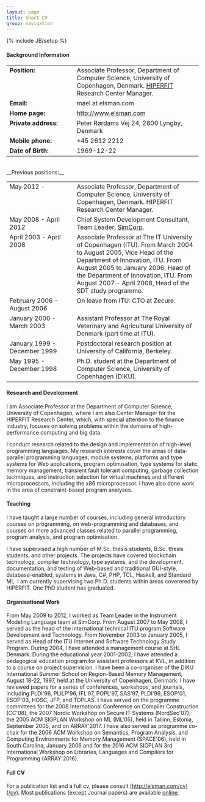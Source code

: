 ```yaml
---
layout: page
title: Short CV
group: navigation
---
```

{% include JB/setup %}

#### Background Information

<table border="0" width="100%" padding="5%" spacing="0">
<tr valign="top">
<td width="35%"><b>Position:</b></td><td>Associate Professor, Department of Computer Science,
University of Copenhagen, Denmark. <a href="http://www.hiperfit.dk">HIPERFIT</a>
Research Center Manager.
</td></tr>
<tr valign="top">
<td width="35%"><b>Email:</b></td><td>mael at elsman.com</td>
</tr>
<tr valign="top">
<td width="35%"><b>Home page:</b></td><td><a href="http://www.elsman.com">http://www.elsman.com</a></td>
</tr>
<tr valign="top">
<td width="35%"><b>Private address:</b></td><td>Peter Rørdams Vej 24, 2800 Lyngby, Denmark</td>
</tr>
<tr valign="top">
<td width="35%"><b>Mobile phone:</b></td><td>+45 2612 2212</td>
</tr>
<tr valign="top">
<td width="35%"><b>Date of Birth:</b></td><td>1969-12-22</td>
</tr>
</table>
<br/>
__Previous positions:__

<table border="0" width="100%" padding="5%" spacing="0">
<tr valign="top">
<td width="35%">May 2012 -</td><td>Associate Professor, Department of Computer Science, University of Copenhagen, Denmark. HIPERFIT Research Center Manager.</td>
</tr>
<tr valign="top">
<td>May 2008 - April 2012</td><td>Chief System Development Consultant, Team Leader, <a href="http://www.simcorp.com">SimCorp</a>.</td>
</tr>
<tr valign="top">
<td>April 2003 - April 2008</td><td>Associate Professor at The IT University of Copenhagen (ITU). From March 2004 to August 2005, Vice Head of the Department of Innovation, ITU. From August 2005 to January 2006, Head of the Department of Innovation, ITU. From August 2007 - April 2008, Head of the SDT study programme.</td>
</tr>
<tr valign="top">
<td>February 2006 - August 2006</td><td>On leave from ITU: CTO at Zecure.</td>
</tr>
<tr valign="top">
<td>January 2000 - March 2003</td><td>Assistant Professor at The Royal Veterinary and Agricultural University of Denmark (part time at ITU).</td>
</tr>
<tr valign="top">
<td>January 1999 - December 1999</td><td>Postdoctoral research position at University of California, Berkeley.</td>
</tr>
<tr valign="top">
<td>May 1995 - December 1998</td><td>Ph.D. student at the Department of Computer Science, University of Copenhagen (DIKU).</td>
</tr>
</table>

#### Research and Development

I am Associate Professor at the Department of Computer Science,
University of Copenhagen, where I am also Center Manager for the
HIPERFIT Research Center, which, with special attention to the finance
industry, focuses on solving problems within the domains of
high-performance computing and big data.

I conduct research related to the design and implementation of
high-level programming languages. My research interests cover
the areas of data-parallel programming languages, module systems, platforms and type systems for Web
applications, program optimisation, type systems for static memory
management, transient fault tolerant computing, garbage collection
techniques, and instruction selection for virtual machines and
different microprocessors, including the x86 microprocessor. I have
also done work in the area of constraint-based program analyses.

#### Teaching

I have taught a large number of courses, including general
introductory courses on programming, on web-programming and databases,
and courses on more advanced classes related to parallel programming,
program analysis, and program optimisation.

I have supervised a high number of M.Sc. thesis students, B.Sc. thesis
students, and other projects. The projects have covered blockchain
technology, compiler technology, type systems, and the development,
documentation, and testing of Web-based and traditional GUI-style,
database-enabled, systems in Java, C#, PHP, TCL, Haskell, and Standard
ML. I am currently supervising two Ph.D. students within areas
coverered by HIPERFIT. One PhD student has graduated.

#### Organisational Work

From May 2009 to 2012, I worked as Team Leader in the Instrument
Modeling Language team at SimCorp. From August 2007 to May 2008, I
served as the head of the international technical ITU program Software
Development and Technology. From November 2003 to January 2005, I
served as Head of the ITU Internet and Software Technology Study
Program. During 2004, I have attended a management course at SHL
Denmark. During the educational year 2001-2002, I have attended a
pedagogical education program for assistant professors at KVL, in
addition to a course on project supervision. I have been a
co-organiser of the DIKU International Summer School on Region-Based
Memory Management, August 18-22, 1997, held at the University of
Copenhagen, Denmark. I have reviewed papers for a series of
conferences, workshops, and journals, including PLDI'96, PLILP'96,
IFL'97, POPL'97, SAS'97, PLDI'99, ESOP'01, ESOP'03, HOSC, JFP, and
TOPLAS. I have served on the programme committees for the 2008
International Conference on Compiler Construction (CC'08), the 2007
Nordic Workshop on Secure IT Systems (NordSec'07), the 2005 ACM
SIGPLAN Workshop on ML (ML'05), held in Tallinn, Estonia, September
2005, and on ARRAY'2017. I have also served as programme co-chair for
the 2006 ACM Workshop on Semantics, Program Analysis, and Computing
Environments for Memory Management (SPACE'06), held in South Carolina,
January 2006 and for the 2016 ACM SIGPLAN 3rd International Workshop
on Libraries, Languages and Compilers for Programming (ARRAY'2016).

#### Full CV

For a publication list and a full cv, please consult [http://elsman.com/cv](/cv).
Most publications (except Journal papers) are available [online](/papers.html).